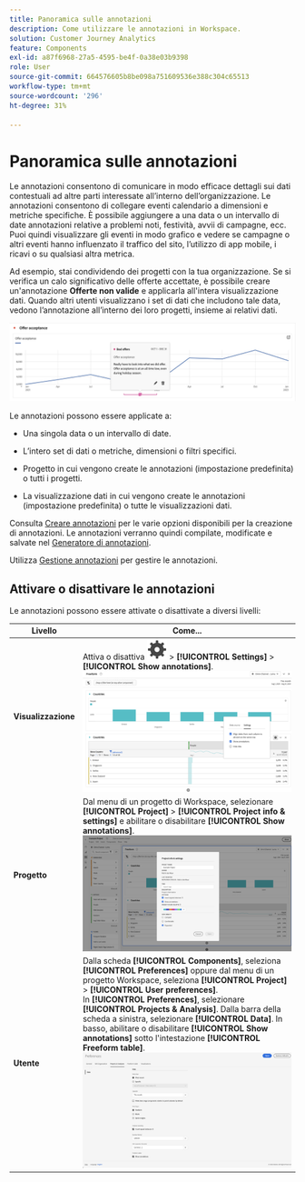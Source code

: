 ```yaml
---
title: Panoramica sulle annotazioni
description: Come utilizzare le annotazioni in Workspace.
solution: Customer Journey Analytics
feature: Components
exl-id: a87f6968-27a5-4595-be4f-0a38e03b9398
role: User
source-git-commit: 664576605b8be098a751609536e388c304c65513
workflow-type: tm+mt
source-wordcount: '296'
ht-degree: 31%

---
```


# Panoramica sulle annotazioni

Le annotazioni consentono di comunicare in modo efficace dettagli sui dati contestuali ad altre parti interessate all’interno dell’organizzazione. Le annotazioni consentono di collegare eventi calendario a dimensioni e metriche specifiche. È possibile aggiungere a una data o un intervallo di date annotazioni relative a problemi noti, festività, avvii di campagne, ecc. Puoi quindi visualizzare gli eventi in modo grafico e vedere se campagne o altri eventi hanno influenzato il traffico del sito, l’utilizzo di app mobile, i ricavi o su qualsiasi altra metrica.

Ad esempio, stai condividendo dei progetti con la tua organizzazione. Se si verifica un calo significativo delle offerte accettate, è possibile creare un&#39;annotazione **Offerte non valide** e applicarla all&#39;intera visualizzazione dati. Quando altri utenti visualizzano i set di dati che includono tale data, vedono l’annotazione all’interno dei loro progetti, insieme ai relativi dati.

![Grafico a linee con annotazione evidenziata.](assets/annotation-example.png)

Le annotazioni possono essere applicate a:

* Una singola data o un intervallo di date.

* L’intero set di dati o metriche, dimensioni o filtri specifici.

* Progetto in cui vengono create le annotazioni (impostazione predefinita) o tutti i progetti.

* La visualizzazione dati in cui vengono create le annotazioni (impostazione predefinita) o tutte le visualizzazioni dati.

Consulta [Creare annotazioni](/help/components/annotations/create-annotations.md) per le varie opzioni disponibili per la creazione di annotazioni. Le annotazioni verranno quindi compilate, modificate e salvate nel [Generatore di annotazioni](create-annotations.md#annotation-builder).

Utilizza [Gestione annotazioni](manage-annotations.md) per gestire le annotazioni.

## Attivare o disattivare le annotazioni

Le annotazioni possono essere attivate o disattivate a diversi livelli:

| Livello | Come... |
|---|---|
| **Visualizzazione** | Attiva o disattiva ![Impostazione](/help/assets/icons/Setting.svg) > **[!UICONTROL Settings]** > **[!UICONTROL Show annotations]**.<br/>![Abilitare la disabilitazione delle annotazioni per una visualizzazione](/help/components/annotations/assets/annotations-visualization.png) |
| **Progetto** | Dal menu di un progetto di Workspace, selezionare **[!UICONTROL Project]** > **[!UICONTROL Project info & settings]** e abilitare o disabilitare **[!UICONTROL Show annotations]**.<br/>![Abilita disabilitazione annotazioni per un progetto](/help/components/annotations/assets/annotations-project.png) |
| **Utente** | Dalla scheda **[!UICONTROL Components]**, seleziona **[!UICONTROL Preferences]** oppure dal menu di un progetto Workspace, seleziona **[!UICONTROL Project]** > **[!UICONTROL User preferences]**. <br/>In **[!UICONTROL Preferences]**, selezionare **[!UICONTROL Projects & Analysis]**. Dalla barra della scheda a sinistra, selezionare **[!UICONTROL Data]**. In basso, abilitare o disabilitare **[!UICONTROL Show annotations]** sotto l&#39;intestazione **[!UICONTROL Freeform table]**.<br/>![Abilita disabilitazione annotazioni per un utente](/help/components/annotations/assets/annotations-user.png) |
